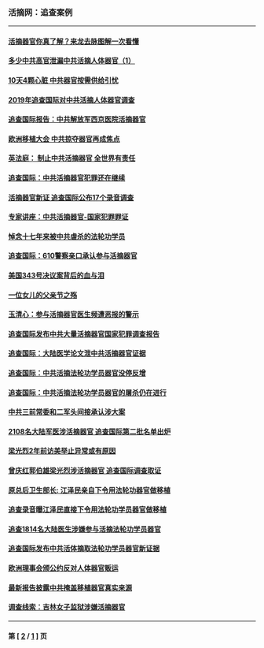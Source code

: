 ### 活摘网：追查案例
---
#### [活摘器官你真了解？来龙去脉图解一次看懂](../../pages/nf5880/n13013820.md?02250430) 
#### [多少中共高官泄漏中共活摘人体器官（1）](../../pages/nf5880/n12671234.md?02250430) 
#### [10天4颗心脏 中共器官按需供给引忧](../../pages/nf5880/n12326366.md?02250430) 
#### [2019年追查国际对中共活摘人体器官调查](../../pages/nf5880/n11917733.md?02250430) 
#### [追查国际报告：中共解放军西京医院活摘器官](../../pages/nf5880/n11838359.md?02250430) 
#### [欧洲移植大会 中共掠夺器官再成焦点](../../pages/nf5880/n11538883.md?02250430) 
#### [英法庭： 制止中共活摘器官 全世界有责任](../../pages/nf5880/n11330691.md?02250430) 
#### [追查国际：中共活摘器官犯罪还在继续](../../pages/nf5880/n11218301.md?02250430) 
#### [活摘器官新证 追查国际公布17个录音调查](../../pages/nf5880/n10897744.md?02250430) 
#### [专家讲座：中共活摘器官-国家犯罪罪证](../../pages/nf5880/n8828153.md?02250430) 
#### [悼念十七年来被中共虐杀的法轮功学员](../../pages/nf5880/n8124823.md?02250430) 
#### [追查国际：610警察亲口承认参与活摘器官](../../pages/nf5880/n8109067.md?02250430) 
#### [美国343号决议案背后的血与泪](../../pages/nf5880/n8020684.md?02250430) 
#### [一位女儿的父亲节之殇](../../pages/nf5880/n8014122.md?02250430) 
#### [玉清心：参与活摘器官医生频遭恶报的警示](../../pages/nf5880/n4637546.md?02250430) 
#### [追查国际发布中共大量活摘器官国家犯罪调查报告](../../pages/nf5880/n4613428.md?02250430) 
#### [追查国际：大陆医学论文泄中共活摘器官证据](../../pages/nf5880/n4608794.md?02250430) 
#### [追查国际：中共活摘法轮功学员器官没停反增](../../pages/nf5880/n4584075.md?02250430) 
#### [追查国际：中共活摘法轮功学员器官的屠杀仍在进行](../../pages/nf5880/n4299154.md?02250430) 
#### [中共三前常委和二军头间接承认涉大案](../../pages/nf5880/n4286244.md?02250430) 
#### [2108名大陆军医涉活摘器官 追查国际第二批名单出炉](../../pages/nf5880/n4284769.md?02250430) 
#### [梁光烈2年前访美举止异常或有原因](../../pages/nf5880/n4279686.md?02250430) 
#### [曾庆红郭伯雄梁光烈涉活摘器官 追查国际调查取证](../../pages/nf5880/n4278462.md?02250430) 
#### [原总后卫生部长: 江泽民亲自下令用法轮功器官做移植](../../pages/nf5880/n4263864.md?02250430) 
#### [追查录音曝江泽民直接下令用法轮功学员器官做移植](../../pages/nf5880/n4261268.md?02250430) 
#### [追查1814名大陆医生涉嫌参与活摘法轮功学员器官](../../pages/nf5880/n4259055.md?02250430) 
#### [追查国际发布中共活体摘取法轮功学员器官新证据](../../pages/nf5880/n4258255.md?02250430) 
#### [欧洲理事会颁公约反对人体器官贩运](../../pages/nf5880/n4206955.md?02250430) 
#### [最新报告披露中共掩盖移植器官真实来源](../../pages/nf5880/n4140084.md?02250430) 
#### [调查线索：吉林女子监狱涉嫌活摘器官](../../pages/nf5880/n4044366.md?02250430) 

---
#### 第 [ [2](./2.md?02250430) / [1](./1.md?02250430) ] 页
